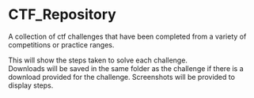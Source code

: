 # CTF_Repository
A collection of ctf challenges that have been completed from a variety of competitions or practice ranges.

This will show the steps taken to solve each challenge.<br>
Downloads will be saved in the same folder as the challenge if there is a download provided for the challenge. Screenshots will be provided to display steps.
